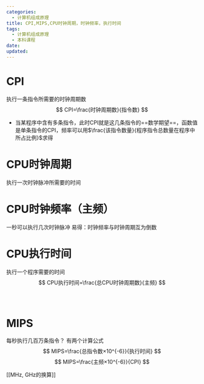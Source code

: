 ```yaml
---
categories:
  - 计算机组成原理
title: CPI,MIPS,CPU时钟周期，时钟频率，执行时间
tags:
  - 计算机组成原理
  - 本科课程
date:
updated:
---
```

# CPI
执行一条指令所需要的时钟周期数
$$
CPI=\frac{时钟周期数}{指令数}
$$
+ 当某程序中含有多条指令，此时CPI就是这几条指令的==数学期望==，函数值是单条指令的CPI，频率可以用$\frac{该指令数量}{程序指令总数量在程序中所占比例}$求得<br>
# CPU时钟周期
执行一次时钟脉冲所需要的时间
<br>
# CPU时钟频率（主频）
一秒可以执行几次时钟脉冲
易得：时钟频率与时钟周期互为倒数
<br>
# CPU执行时间
执行一个程序需要的时间
$$
CPU执行时间=\frac{总CPU时钟周期数}{主频}
$$
<br><br>
# MIPS
每秒执行几百万条指令？
有两个计算公式
$$
MIPS=\frac{总指令数×10^{-6}}{执行时间}
$$
$$
MIPS=\frac{主频×10^{-6}}{CPI}
$$

[[MHz, GHz的换算]]
